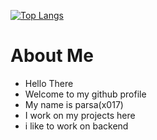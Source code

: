 [![Top Langs](https://github-readme-stats.vercel.app/api/top-langs/?username=x017&layout=compact&theme=github_dark)](https://github.com/anuraghazra/github-readme-stats)
# About Me
- Hello There
- Welcome to my github profile 
- My name is parsa(x017)
- I work on my projects here
- i like to work on backend

